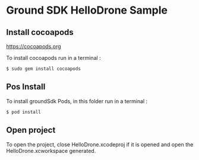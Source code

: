 # Ground SDK HelloDrone Sample

## Install cocoapods

https://cocoapods.org

To install cocoapods run in a terminal :

```
$ sudo gem install cocoapods
```

## Pos Install

To install groundSdk Pods, in this folder run in a terminal :

```
$ pod install
```

## Open project

To open the project, close HelloDrone.xcodeproj if it is opened and open the HelloDrone.xcworkspace generated.
